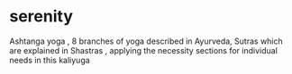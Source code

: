 # serenity
Ashtanga yoga , 8 branches of yoga described in Ayurveda, Sutras which are explained in Shastras , applying the necessity sections for individual needs in this kaliyuga
